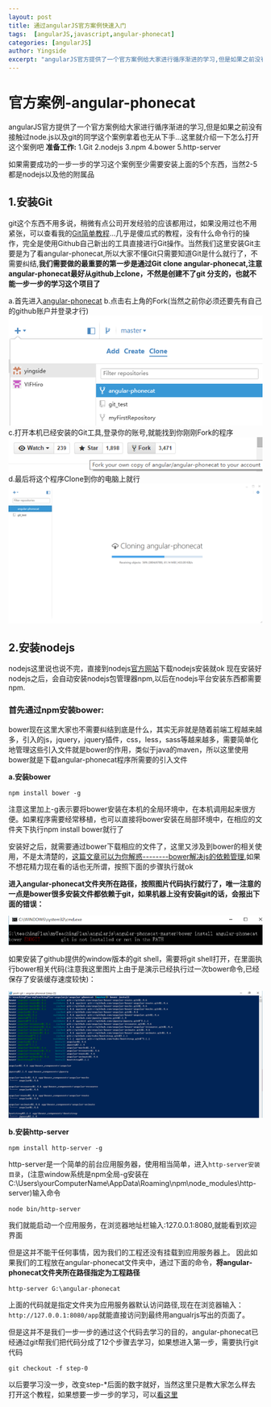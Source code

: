 ```yaml
---
layout: post
title: 通过angularJS官方案例快速入门
tags:  [angularJS,javascript,angular-phonecat]
categories: [angularJS]
author: Yingside
excerpt: "angularJS官方提供了一个官方案例给大家进行循序渐进的学习,但是如果之前没有接触过node.js以及git的同学这个案例拿着也无从下手...这里就介绍一下怎么打开这个案例吧"
---
```


# 官方案例-angular-phonecat
angularJS官方提供了一个官方案例给大家进行循序渐进的学习,但是如果之前没有接触过node.js以及git的同学这个案例拿着也无从下手...这里就介绍一下怎么打开这个案例吧
**准备工作:**
1.Git
2.nodejs
3.npm
4.bower
5.http-server

如果需要成功的一步一步的学习这个案例至少需要安装上面的5个东西，当然2-5都是nodejs以及他的附属品

## 1.安装Git
git这个东西不用多说，稍微有点公司开发经验的应该都用过，如果没用过也不用紧张，可以查看我的[Git简单教程](http://blog.csdn.net/ying422/article/details/45114217)...几乎是傻瓜式的教程，没有什么命令行的操作，完全是使用Github自己新出的工具直接进行Git操作。当然我们这里安装Git主要是为了看angular-phonecat,所以大家不懂Git只需要知道Git是什么就行了，不需要纠结,**我们需要做的最重要的第一步是通过Git clone angular-phonecat,注意angular-phonecat最好从github上clone，不然是创建不了git 分支的，也就不能一步一步的学习这个项目了**

a.首先进入[angular-phonecat](https://github.com/angular/angular-phonecat)
b.点击右上角的Fork(当然之前你必须还要先有自己的github账户并登录才行)
![](/assets/images/2015-10-27-angular-phonecat-3.png)
c.打开本机已经安装的Git工具,登录你的账号,就能找到你刚刚Fork的程序
![](/assets/images/2015-10-27-angular-phonecat-2.png)
d.最后将这个程序Clone到你的电脑上就行
![](/assets/images/2015-10-27-angular-phonecat-1.png)

## 2.安装nodejs
nodejs这里说也说不完，直接到nodejs[官方网站](https://nodejs.org/en/)下载nodejs安装就ok
现在安装好nodejs之后，会自动安装nodejs包管理器npm,以后在nodejs平台安装东西都需要npm.

### 首先通过npm安装bower:
bower现在这里大家也不需要纠结到底是什么，其实无非就是随着前端工程越来越多，引入的js，jquery，jquery插件，css，less，sass等越来越多，需要简单化地管理这些引入文件就是bower的作用，类似于java的maven，所以这里使用bower就是下载angular-phonecat程序所需要的引入文件

**a.安装bower**

```
npm install bower -g
```

注意这里加上-g表示要将bower安装在本机的全局环境中，在本机调用起来很方便。如果程序需要经常移植，也可以直接将bower安装在局部环境中，在相应的文件夹下执行npm install bower就行了

安装好之后，就需要通过bower下载相应的文件了，这里又涉及到bower的相关使用，不是太清楚的，[这篇文章可以为你解惑--------bower解决js的依赖管理](http://blog.fens.me/nodejs-bower-intro//),如果不想花精力现在看的话也无所谓，按照下面的步骤执行就ok

**进入angular-phonecat文件夹所在路径，按照图片代码执行就行了，唯一注意的一点是bower很多安装文件都依赖于git，如果机器上没有安装git的话，会报出下面的错误：**

![](/assets/images/2015-10-27-angular-phonecat-5.png)

如果安装了github提供的window版本的git shell，需要将git shell打开，在里面执行bower相关代码(注意我这里图片上由于是演示已经执行过一次bower命令,已经保存了安装缓存速度较快)：

![](/assets/images/2015-10-27-angular-phonecat-4.png)


**b.安装http-server**

```
npm install http-server -g
```

http-server是一个简单的前台应用服务器，使用相当简单，进入`http-server安装目录`，(注意window系统是npm全局-g安装在C:\Users\yourComputerName\AppData\Roaming\npm\node_modules\http-server)输入命令

```
node bin/http-server
```
我们就能启动一个应用服务，在浏览器地址栏输入:127.0.0.1:8080,就能看到欢迎界面

但是这并不能干任何事情，因为我们的工程还没有挂载到应用服务器上。
因此如果我们的工程放在angular-phonecat文件夹中，通过下面的命令，**将angular-phonecat文件夹所在路径指定为工程路径**

```
http-server G:\angular-phonecat
```

上面的代码就是指定文件夹为应用服务器默认访问路径,现在在浏览器输入：`http://127.0.0.1:8080/app`就能直接访问到最终用angualrjs写出的页面了。

但是这并不是我们一步一步的通过这个代码去学习的目的，angular-phonecat已经通过git帮我们把代码分成了12个步骤去学习，如果想进入第一步，需要执行git代码

```
git checkout -f step-0
```

以后要学习没一步，改变step-*后面的数字就好，当然这里只是教大家怎么样去打开这个教程，如果想要一步一步的学习，可以[看这里](http://www.ituring.com.cn/minibook/303)
